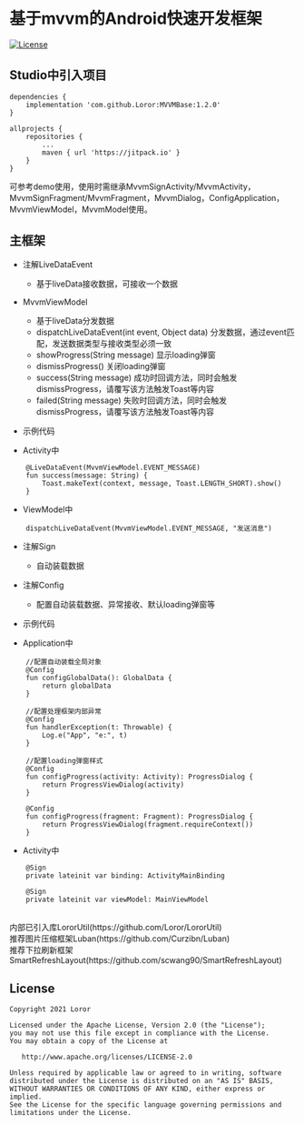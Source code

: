 # 基于mvvm的Android快速开发框架

[![License](https://img.shields.io/badge/License%20-Apache%202-337ab7.svg)](https://www.apache.org/licenses/LICENSE-2.0)

## Studio中引入项目

```
dependencies {
    implementation 'com.github.Loror:MVVMBase:1.2.0'
}

allprojects {
    repositories {
        ...
        maven { url 'https://jitpack.io' }
    }
}
```

可参考demo使用，使用时需继承MvvmSignActivity/MvvmActivity，MvvmSignFragment/MvvmFragment，MvvmDialog，ConfigApplication，MvvmViewModel，MvvmModel使用。

## 主框架

* 注解LiveDataEvent
    * 基于liveData接收数据，可接收一个数据

* MvvmViewModel
    * 基于liveData分发数据
    * dispatchLiveDataEvent(int event, Object data) 分发数据，通过event匹配，发送数据类型与接收类型必须一致
    * showProgress(String message) 显示loading弹窗
    * dismissProgress() 关闭loading弹窗
    * success(String message) 成功时回调方法，同时会触发dismissProgress，请覆写该方法触发Toast等内容
    * failed(String message) 失败时回调方法，同时会触发dismissProgress，请覆写该方法触发Toast等内容

* 示例代码
* Activity中
```
    @LiveDataEvent(MvvmViewModel.EVENT_MESSAGE)
    fun success(message: String) {
        Toast.makeText(context, message, Toast.LENGTH_SHORT).show()
    }
```
* ViewModel中
```
    dispatchLiveDataEvent(MvvmViewModel.EVENT_MESSAGE, "发送消息")
```

* 注解Sign
    * 自动装载数据

* 注解Config
    * 配置自动装载数据、异常接收、默认loading弹窗等

* 示例代码
* Application中
```
    //配置自动装载全局对象
    @Config
    fun configGlobalData(): GlobalData {
        return globalData
    }

    //配置处理框架内部异常
    @Config
    fun handlerException(t: Throwable) {
        Log.e("App", "e:", t)
    }
    
    //配置loading弹窗样式
    @Config
    fun configProgress(activity: Activity): ProgressDialog {
        return ProgressViewDialog(activity)
    }
    
    @Config
    fun configProgress(fragment: Fragment): ProgressDialog {
        return ProgressViewDialog(fragment.requireContext())
    }
```

* Activity中
```
    @Sign
    private lateinit var binding: ActivityMainBinding

    @Sign
    private lateinit var viewModel: MainViewModel
```

</br>
内部已引入库LororUtil(https://github.com/Loror/LororUtil)  
</br>
推荐图片压缩框架Luban(https://github.com/Curzibn/Luban)
</br>
推荐下拉刷新框架SmartRefreshLayout(https://github.com/scwang90/SmartRefreshLayout)

License
-------

    Copyright 2021 Loror

    Licensed under the Apache License, Version 2.0 (the "License");
    you may not use this file except in compliance with the License.
    You may obtain a copy of the License at

       http://www.apache.org/licenses/LICENSE-2.0

    Unless required by applicable law or agreed to in writing, software
    distributed under the License is distributed on an "AS IS" BASIS,
    WITHOUT WARRANTIES OR CONDITIONS OF ANY KIND, either express or implied.
    See the License for the specific language governing permissions and
    limitations under the License.